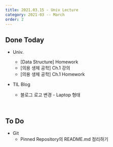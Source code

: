 ```yaml
---
title: 2021.03.15 - Univ Lecture
category: 2021-03 -- March
order: 2
---
```




## Done Today

- Univ.
  - [Data Structure] Homework
  - [의용 생체 공학] Ch.1 강의
  - [의용 생체 공학] Ch.1 Homework



- TIL Blog
  - 블로그 로고 변경 - Laptop 형태

<br>

## To Do

- Git
  - Pinned Repository의 README.md 정리하기
